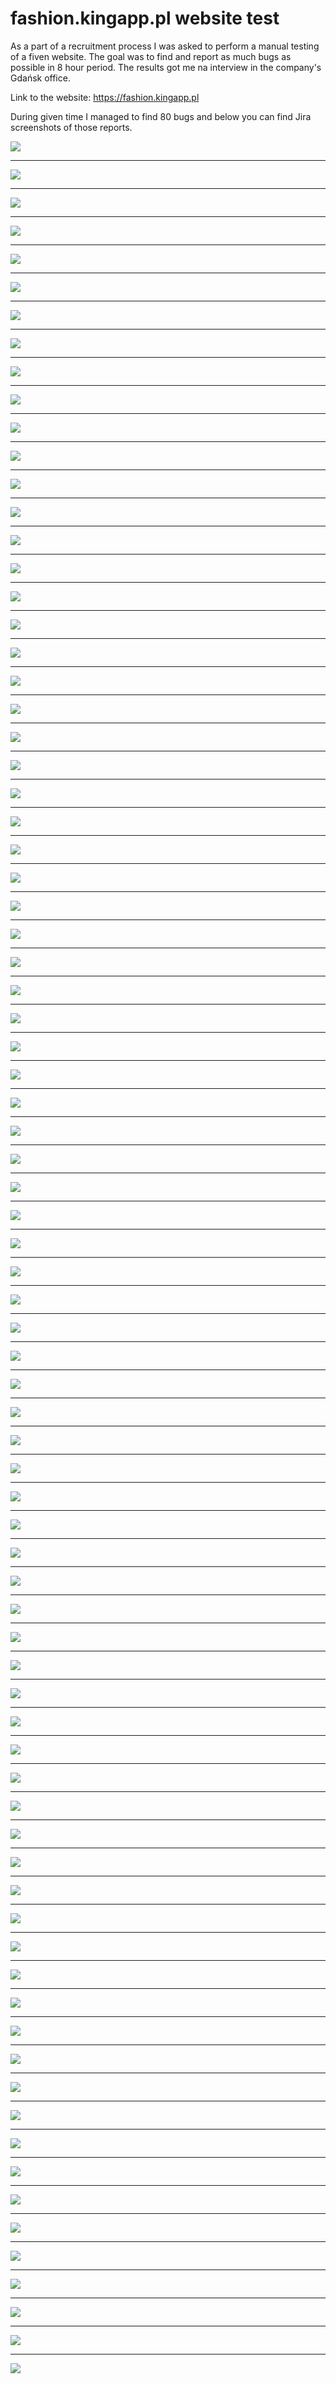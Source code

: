 # fashion.kingapp.pl website test

As a part of a recruitment process I was asked to perform a manual testing of a fiven website. The goal was to find and report as much bugs as possible in 8 hour period. The results got me na interview in the company's Gdańsk office.

Link to the website: https://fashion.kingapp.pl

During given time I managed to find 80 bugs and below you can find Jira screenshots of those reports.


![](https://github.com/kkowalRepository/kkowal_portfolio/blob/master/Manual%20Testing/FashionKingApp/KingAppBugs/issue2.png)

----------------------------------------------------------------------------

![](https://github.com/kkowalRepository/kkowal_portfolio/blob/master/Manual%20Testing/FashionKingApp/KingAppBugs/issue4.png)

----------------------------------------------------------------------------

![](https://github.com/kkowalRepository/kkowal_portfolio/blob/master/Manual%20Testing/FashionKingApp/KingAppBugs/issue5.png)

----------------------------------------------------------------------------

![](https://github.com/kkowalRepository/kkowal_portfolio/blob/master/Manual%20Testing/FashionKingApp/KingAppBugs/issue6.png)

----------------------------------------------------------------------------

![](https://github.com/kkowalRepository/kkowal_portfolio/blob/master/Manual%20Testing/FashionKingApp/KingAppBugs/issue7.png)

----------------------------------------------------------------------------

![](https://github.com/kkowalRepository/kkowal_portfolio/blob/master/Manual%20Testing/FashionKingApp/KingAppBugs/issue8.png)

----------------------------------------------------------------------------

![](https://github.com/kkowalRepository/kkowal_portfolio/blob/master/Manual%20Testing/FashionKingApp/KingAppBugs/issue9.png)

----------------------------------------------------------------------------

![](https://github.com/kkowalRepository/kkowal_portfolio/blob/master/Manual%20Testing/FashionKingApp/KingAppBugs/issue10.png)

----------------------------------------------------------------------------

![](https://github.com/kkowalRepository/kkowal_portfolio/blob/master/Manual%20Testing/FashionKingApp/KingAppBugs/issue11.png)

----------------------------------------------------------------------------

![](https://github.com/kkowalRepository/kkowal_portfolio/blob/master/Manual%20Testing/FashionKingApp/KingAppBugs/issue12.png)

----------------------------------------------------------------------------

![](https://github.com/kkowalRepository/kkowal_portfolio/blob/master/Manual%20Testing/FashionKingApp/KingAppBugs/issue13.png)

----------------------------------------------------------------------------

![](https://github.com/kkowalRepository/kkowal_portfolio/blob/master/Manual%20Testing/FashionKingApp/KingAppBugs/issue14.png)

----------------------------------------------------------------------------

![](https://github.com/kkowalRepository/kkowal_portfolio/blob/master/Manual%20Testing/FashionKingApp/KingAppBugs/issue15.png)

----------------------------------------------------------------------------

![](https://github.com/kkowalRepository/kkowal_portfolio/blob/master/Manual%20Testing/FashionKingApp/KingAppBugs/issue16.png)

----------------------------------------------------------------------------

![](https://github.com/kkowalRepository/kkowal_portfolio/blob/master/Manual%20Testing/FashionKingApp/KingAppBugs/issue17.png)

----------------------------------------------------------------------------

![](https://github.com/kkowalRepository/kkowal_portfolio/blob/master/Manual%20Testing/FashionKingApp/KingAppBugs/issue18.png)

----------------------------------------------------------------------------

![](https://github.com/kkowalRepository/kkowal_portfolio/blob/master/Manual%20Testing/FashionKingApp/KingAppBugs/issue19.png)

----------------------------------------------------------------------------

![](https://github.com/kkowalRepository/kkowal_portfolio/blob/master/Manual%20Testing/FashionKingApp/KingAppBugs/issue20.png)

----------------------------------------------------------------------------

![](https://github.com/kkowalRepository/kkowal_portfolio/blob/master/Manual%20Testing/FashionKingApp/KingAppBugs/issue21.png)

----------------------------------------------------------------------------

![](https://github.com/kkowalRepository/kkowal_portfolio/blob/master/Manual%20Testing/FashionKingApp/KingAppBugs/issue22.png)

----------------------------------------------------------------------------

![](https://github.com/kkowalRepository/kkowal_portfolio/blob/master/Manual%20Testing/FashionKingApp/KingAppBugs/issue23.png)

----------------------------------------------------------------------------

![](https://github.com/kkowalRepository/kkowal_portfolio/blob/master/Manual%20Testing/FashionKingApp/KingAppBugs/issue24.png)

----------------------------------------------------------------------------

![](https://github.com/kkowalRepository/kkowal_portfolio/blob/master/Manual%20Testing/FashionKingApp/KingAppBugs/issue25.png)

----------------------------------------------------------------------------

![](https://github.com/kkowalRepository/kkowal_portfolio/blob/master/Manual%20Testing/FashionKingApp/KingAppBugs/issue26.png)

----------------------------------------------------------------------------

![](https://github.com/kkowalRepository/kkowal_portfolio/blob/master/Manual%20Testing/FashionKingApp/KingAppBugs/issue27.png)

----------------------------------------------------------------------------

![](https://github.com/kkowalRepository/kkowal_portfolio/blob/master/Manual%20Testing/FashionKingApp/KingAppBugs/issue28.png)

----------------------------------------------------------------------------

![](https://github.com/kkowalRepository/kkowal_portfolio/blob/master/Manual%20Testing/FashionKingApp/KingAppBugs/issue29.png)

----------------------------------------------------------------------------

![](https://github.com/kkowalRepository/kkowal_portfolio/blob/master/Manual%20Testing/FashionKingApp/KingAppBugs/issue30.png)

----------------------------------------------------------------------------

![](https://github.com/kkowalRepository/kkowal_portfolio/blob/master/Manual%20Testing/FashionKingApp/KingAppBugs/issue31.png)

----------------------------------------------------------------------------

![](https://github.com/kkowalRepository/kkowal_portfolio/blob/master/Manual%20Testing/FashionKingApp/KingAppBugs/issue32.png)

----------------------------------------------------------------------------

![](https://github.com/kkowalRepository/kkowal_portfolio/blob/master/Manual%20Testing/FashionKingApp/KingAppBugs/issue33.png)

----------------------------------------------------------------------------

![](https://github.com/kkowalRepository/kkowal_portfolio/blob/master/Manual%20Testing/FashionKingApp/KingAppBugs/issue34.png)

----------------------------------------------------------------------------

![](https://github.com/kkowalRepository/kkowal_portfolio/blob/master/Manual%20Testing/FashionKingApp/KingAppBugs/issue35.png)

----------------------------------------------------------------------------

![](https://github.com/kkowalRepository/kkowal_portfolio/blob/master/Manual%20Testing/FashionKingApp/KingAppBugs/issue36.png)

----------------------------------------------------------------------------

![](https://github.com/kkowalRepository/kkowal_portfolio/blob/master/Manual%20Testing/FashionKingApp/KingAppBugs/issue37.png)

----------------------------------------------------------------------------

![](https://github.com/kkowalRepository/kkowal_portfolio/blob/master/Manual%20Testing/FashionKingApp/KingAppBugs/issue38.png)

----------------------------------------------------------------------------

![](https://github.com/kkowalRepository/kkowal_portfolio/blob/master/Manual%20Testing/FashionKingApp/KingAppBugs/issue39.png)

----------------------------------------------------------------------------

![](https://github.com/kkowalRepository/kkowal_portfolio/blob/master/Manual%20Testing/FashionKingApp/KingAppBugs/issue40.png)

----------------------------------------------------------------------------

![](https://github.com/kkowalRepository/kkowal_portfolio/blob/master/Manual%20Testing/FashionKingApp/KingAppBugs/issue41.png)

----------------------------------------------------------------------------

![](https://github.com/kkowalRepository/kkowal_portfolio/blob/master/Manual%20Testing/FashionKingApp/KingAppBugs/issue42.png)

----------------------------------------------------------------------------

![](https://github.com/kkowalRepository/kkowal_portfolio/blob/master/Manual%20Testing/FashionKingApp/KingAppBugs/issue43.png)

----------------------------------------------------------------------------

![](https://github.com/kkowalRepository/kkowal_portfolio/blob/master/Manual%20Testing/FashionKingApp/KingAppBugs/issue44.png)

----------------------------------------------------------------------------

![](https://github.com/kkowalRepository/kkowal_portfolio/blob/master/Manual%20Testing/FashionKingApp/KingAppBugs/issue45.png)

----------------------------------------------------------------------------

![](https://github.com/kkowalRepository/kkowal_portfolio/blob/master/Manual%20Testing/FashionKingApp/KingAppBugs/issue46.png)

----------------------------------------------------------------------------

![](https://github.com/kkowalRepository/kkowal_portfolio/blob/master/Manual%20Testing/FashionKingApp/KingAppBugs/issue47.png)

----------------------------------------------------------------------------

![](https://github.com/kkowalRepository/kkowal_portfolio/blob/master/Manual%20Testing/FashionKingApp/KingAppBugs/issue48.png)

----------------------------------------------------------------------------

![](https://github.com/kkowalRepository/kkowal_portfolio/blob/master/Manual%20Testing/FashionKingApp/KingAppBugs/issue49.png)

----------------------------------------------------------------------------

![](https://github.com/kkowalRepository/kkowal_portfolio/blob/master/Manual%20Testing/FashionKingApp/KingAppBugs/issue50.png)

----------------------------------------------------------------------------

![](https://github.com/kkowalRepository/kkowal_portfolio/blob/master/Manual%20Testing/FashionKingApp/KingAppBugs/issue51.png)

----------------------------------------------------------------------------

![](https://github.com/kkowalRepository/kkowal_portfolio/blob/master/Manual%20Testing/FashionKingApp/KingAppBugs/issue52.png)

----------------------------------------------------------------------------

![](https://github.com/kkowalRepository/kkowal_portfolio/blob/master/Manual%20Testing/FashionKingApp/KingAppBugs/issue53.png)

----------------------------------------------------------------------------

![](https://github.com/kkowalRepository/kkowal_portfolio/blob/master/Manual%20Testing/FashionKingApp/KingAppBugs/issue54.png)

----------------------------------------------------------------------------

![](https://github.com/kkowalRepository/kkowal_portfolio/blob/master/Manual%20Testing/FashionKingApp/KingAppBugs/issue55.png)

----------------------------------------------------------------------------

![](https://github.com/kkowalRepository/kkowal_portfolio/blob/master/Manual%20Testing/FashionKingApp/KingAppBugs/issue56.png)

----------------------------------------------------------------------------

![](https://github.com/kkowalRepository/kkowal_portfolio/blob/master/Manual%20Testing/FashionKingApp/KingAppBugs/issue57.png)

----------------------------------------------------------------------------

![](https://github.com/kkowalRepository/kkowal_portfolio/blob/master/Manual%20Testing/FashionKingApp/KingAppBugs/issue58.png)

----------------------------------------------------------------------------

![](https://github.com/kkowalRepository/kkowal_portfolio/blob/master/Manual%20Testing/FashionKingApp/KingAppBugs/issue59.png)

----------------------------------------------------------------------------

![](https://github.com/kkowalRepository/kkowal_portfolio/blob/master/Manual%20Testing/FashionKingApp/KingAppBugs/issue60.png)

----------------------------------------------------------------------------

![](https://github.com/kkowalRepository/kkowal_portfolio/blob/master/Manual%20Testing/FashionKingApp/KingAppBugs/issue61.png)

----------------------------------------------------------------------------

![](https://github.com/kkowalRepository/kkowal_portfolio/blob/master/Manual%20Testing/FashionKingApp/KingAppBugs/issue62.png)

----------------------------------------------------------------------------

![](https://github.com/kkowalRepository/kkowal_portfolio/blob/master/Manual%20Testing/FashionKingApp/KingAppBugs/issue63.png)

----------------------------------------------------------------------------

![](https://github.com/kkowalRepository/kkowal_portfolio/blob/master/Manual%20Testing/FashionKingApp/KingAppBugs/issue64.png)

----------------------------------------------------------------------------

![](https://github.com/kkowalRepository/kkowal_portfolio/blob/master/Manual%20Testing/FashionKingApp/KingAppBugs/issue65.png)

----------------------------------------------------------------------------

![](https://github.com/kkowalRepository/kkowal_portfolio/blob/master/Manual%20Testing/FashionKingApp/KingAppBugs/issue66.png)

----------------------------------------------------------------------------

![](https://github.com/kkowalRepository/kkowal_portfolio/blob/master/Manual%20Testing/FashionKingApp/KingAppBugs/issue67.png)

----------------------------------------------------------------------------

![](https://github.com/kkowalRepository/kkowal_portfolio/blob/master/Manual%20Testing/FashionKingApp/KingAppBugs/issue68.png)

----------------------------------------------------------------------------

![](https://github.com/kkowalRepository/kkowal_portfolio/blob/master/Manual%20Testing/FashionKingApp/KingAppBugs/issue69.png)

----------------------------------------------------------------------------

![](https://github.com/kkowalRepository/kkowal_portfolio/blob/master/Manual%20Testing/FashionKingApp/KingAppBugs/issue70.png)

----------------------------------------------------------------------------

![](https://github.com/kkowalRepository/kkowal_portfolio/blob/master/Manual%20Testing/FashionKingApp/KingAppBugs/issue71.png)

----------------------------------------------------------------------------

![](https://github.com/kkowalRepository/kkowal_portfolio/blob/master/Manual%20Testing/FashionKingApp/KingAppBugs/issue72.png)

----------------------------------------------------------------------------

![](https://github.com/kkowalRepository/kkowal_portfolio/blob/master/Manual%20Testing/FashionKingApp/KingAppBugs/issue73.png)

----------------------------------------------------------------------------

![](https://github.com/kkowalRepository/kkowal_portfolio/blob/master/Manual%20Testing/FashionKingApp/KingAppBugs/issue74.png)

----------------------------------------------------------------------------

![](https://github.com/kkowalRepository/kkowal_portfolio/blob/master/Manual%20Testing/FashionKingApp/KingAppBugs/issue75.png)

----------------------------------------------------------------------------

![](https://github.com/kkowalRepository/kkowal_portfolio/blob/master/Manual%20Testing/FashionKingApp/KingAppBugs/issue76.png)

----------------------------------------------------------------------------

![](https://github.com/kkowalRepository/kkowal_portfolio/blob/master/Manual%20Testing/FashionKingApp/KingAppBugs/issue77.png)

----------------------------------------------------------------------------

![](https://github.com/kkowalRepository/kkowal_portfolio/blob/master/Manual%20Testing/FashionKingApp/KingAppBugs/issue78.png)

----------------------------------------------------------------------------

![](https://github.com/kkowalRepository/kkowal_portfolio/blob/master/Manual%20Testing/FashionKingApp/KingAppBugs/issue79.png)

----------------------------------------------------------------------------

![](https://github.com/kkowalRepository/kkowal_portfolio/blob/master/Manual%20Testing/FashionKingApp/KingAppBugs/issue80.png)

----------------------------------------------------------------------------

![](https://github.com/kkowalRepository/kkowal_portfolio/blob/master/Manual%20Testing/FashionKingApp/KingAppBugs/issue1.png)

----------------------------------------------------------------------------

![](https://github.com/kkowalRepository/kkowal_portfolio/blob/master/Manual%20Testing/FashionKingApp/KingAppBugs/issue3.png)


